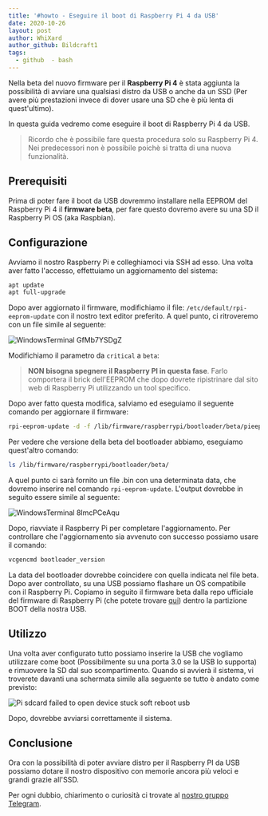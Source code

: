 ```yaml
---
title: '#howto - Eseguire il boot di Raspberry Pi 4 da USB'
date: 2020-10-26
layout: post
author: WhiXard
author_github: Bildcraft1
tags:
  - github  - bash
---
```

Nella beta del nuovo firmware per il **Raspberry Pi 4** è stata aggiunta la possibilità di avviare una qualsiasi distro da USB o anche da un SSD (Per avere più prestazioni invece di dover usare una SD che è più lenta di quest'ultimo).

In questa guida vedremo come eseguire il boot di Raspberry Pi 4 da USB.

> Ricordo che è possibile fare questa procedura solo su Raspberry Pi 4. Nei predecessori non è possibile poichè si tratta di una nuova funzionalità.

## Prerequisiti

Prima di poter fare il boot da USB dovremmo installare nella EEPROM del Raspberry Pi 4 il **firmware beta**, per fare questo dovremo avere su una SD il Raspberry Pi OS (aka Raspbian).

## Configurazione

Avviamo il nostro Raspberry Pi e colleghiamoci via SSH ad esso. Una volta aver fatto l'accesso, effettuiamo un aggiornamento del sistema:

```bash
apt update
apt full-upgrade
```

Dopo aver aggiornato il firmware, modifichiamo il file: `/etc/default/rpi-eeprom-update` con il nostro text editor preferito. A quel punto, ci ritroveremo con un file simile al seguente:

![WindowsTerminal GfMb7YSDgZ](storage/WindowsTerminal_GfMb7YSDgZ.png)

Modifichiamo il parametro da `critical` a `beta`:

> **NON bisogna spegnere il Raspberry PI in questa fase**. Farlo comportera il brick dell'EEPROM che dopo dovrete ripistrinare dal sito web di Raspberry Pi utilizzando un tool specifico.

Dopo aver fatto questa modifica, salviamo ed eseguiamo il seguente comando per aggiornare il firmware:

```bash
rpi-eeprom-update -d -f /lib/firmware/raspberrypi/bootloader/beta/pieeprom-YYYY-MM-DD.bin
```

Per vedere che versione della beta del bootloader abbiamo, eseguiamo quest'altro comando:

```bash
ls /lib/firmware/raspberrypi/bootloader/beta/
```

A quel punto ci sarà fornito un file .bin con una determinata data, che dovremo inserire nel comando `rpi-eeprom-update`. L'output dovrebbe in seguito essere simile al seguente:

![WindowsTerminal 8ImcPCeAqu](storage/WindowsTerminal_8ImcPCeAqu.png)

Dopo, riavviate il Raspberry Pi per completare l'aggiornamento. Per controllare che l'aggiornamento sia avvenuto con successo possiamo usare il comando:

```bash
vcgencmd bootloader_version
```

La data del bootloader dovrebbe coincidere con quella indicata nel file beta. Dopo aver controllato, su una USB possiamo flashare un OS compatibile con il Raspberry Pi. Copiamo in seguito il firmware beta dalla repo ufficiale del firmware di Raspberry Pi (che potete trovare <a href="https://github.com/raspberrypi/firmware/tree/master/boot">qui</a>) dentro la partizione BOOT della nostra USB.

## Utilizzo

Una volta aver configurato tutto possiamo inserire la USB che vogliamo utilizzare come boot (Possibilmente su una porta 3.0 se la USB lo supporta) e rimuovere la SD dal suo scompartimento. Quando si avvierà il sistema, vi troverete davanti una schermata simile alla seguente se tutto è andato come previsto:

![Pi sdcard failed to open device stuck soft reboot usb](storage/pi-sdcard-failed-to-open-device-stuck-soft-reboot-usb.png)

Dopo, dovrebbe avviarsi correttamente il sistema.

## Conclusione

Ora con la possibilità di poter avviare distro per il Raspberry PI da USB possiamo dotare il nostro dispositivo con memorie ancora più veloci e grandi grazie all'SSD.

Per ogni dubbio, chiarimento o curiosità ci trovate al <a href="https://t.me/linuxpeople">nostro gruppo Telegram</a>.
